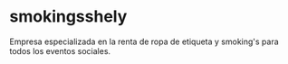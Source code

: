 # smokingsshely
Empresa especializada en la renta de ropa de etiqueta y smoking's para todos los eventos sociales.
